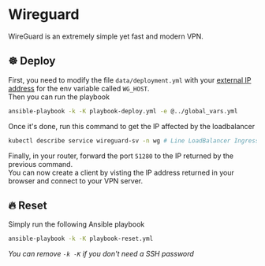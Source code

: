 # Wireguard
WireGuard is an extremely simple yet fast and modern VPN.

## ☸️ Deploy
First, you need to modify the file `data/deployment.yml` with your [external IP address](https://checkip.amazonaws.com/) for the env variable called `WG_HOST`.  
Then you can run the playbook
```sh
ansible-playbook -k -K playbook-deploy.yml -e @../global_vars.yml
```
Once it's done, run this command to get the IP affected by the loadbalancer
```sh
kubectl describe service wireguard-sv -n wg # Line LoadBalancer Ingress
```
Finally, in your router, forward the port `51280` to the IP returned by the previous command.  
You can now create a client by visting the IP address returned in your browser and connect to your VPN server.

## 🔥 Reset
Simply run the following Ansible playbook
```sh
ansible-playbook -k -K playbook-reset.yml
```

_You can remove `-k -K` if you don't need a SSH password_
